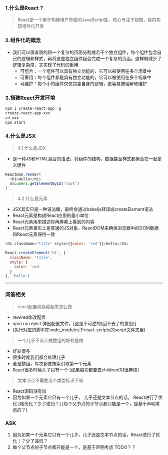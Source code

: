 ### 1.什么是React？

> React是一个用于构建用户界面的JavaScript库，核心专注于视图，目的实现组件化开发

### 2.组件化的概念

- 我们可以很直观的将一个复杂的页面分割成若干个独立组件，每个组件包含自己的逻辑和样式，再将这些独立组件组合完成一个复杂的页面。这样既减少了逻辑复杂度，又实现了代码的重用
  - 可组合：一个组件可以具有独立功能的，它可以被使用在多个场景中
  - 可重用：每个组件都是具有独立功能的，它可以被使用在多个场景中
  - 可维护：每个小的组件仅仅包含自身的逻辑，更容易被理解和维护

### 3.搭建React开发环境 

```javascript
npm i create-react-app -g
create-react-app xxx
cd xxx
npm start
```

### 4.什么是JSX

> 4.1 什么是JSX

 - 是一种JS和HTML混合的语法，将组件的结构，数据甚至样式都聚合在一起定义组件

 ```javascript
 ReactDom.render(
   <h1>Hello</h1>
   document.getElementById('root')
 )
 ```

 > 4.2 什么是元素

 - JSX其实只是一种语法糖，最终会通过babeljs转译成createElement语法
 - React元素是构成React应用的最小单位
 - React元素用来描述你再屏幕上看到的内容
 - React元素事实上是普通的JS对象，ReactDOM来确保浏览器中的DOM数据和React元素保持一致

 ```javascript
 <h1 className="title" style={{color: 'red'}}>hello</h1>
 ```

 ```javascript
 React.createElement('h1', {
   className: 'title',
   style: {
     color: 'red'
   }
 }, 'hello')
 ```

 ---

 ### 问答相关

 > react配置项隐藏起来怎么做

 - rewired修改配置
 - npm run eject 弹出配置文件，[这是不可逆的(回不去了的意思)]
 - (执行对应的脚本在node_modules下react-scripts的script文件夹里)

 > 一个儿子不设计成数组的好处是啥

- 好处很多
- 很多时候我们都会处理儿子
- 全是数组，每次都要按索引取第一个元素
- React很多时候儿子只有一个 [如果每次都要去children[0]很麻烦]

> 文本节点不需要用个类型标识下嘛

- React源码没有加
- 因为如果一个元素它只有一个儿子， 儿子还是文本节点的话， React进行了优化 [啥优化？少了递归？] [每个父节点的子节点都只能是一个，是基于声明考虑的？]

### ASK

1. 因为如果一个元素它只有一个儿子，儿子还是文本节点的话，React进行了优化！？少了递归？
2. 每个父节点的子节点都只能是一个，是基于声明考虑 TODO？？

